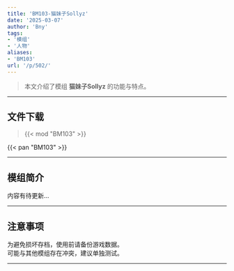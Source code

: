 ```yaml
---
title: 'BM103-猫妹子Sollyz'
date: '2025-03-07'
author: 'Bny'
tags:
- '模组'
- '人物'
aliases:
- 'BM103'
url: '/p/502/'
---
```


> 本文介绍了模组 **猫妹子Sollyz** 的功能与特点。

---

## 文件下载  

> {{< mod "BM103" >}}  

{{< pan "BM103" >}}  

---

## 模组简介

>  
内容有待更新...  

---

## 注意事项

>  
为避免损坏存档，使用前请备份游戏数据。  
可能与其他模组存在冲突，建议单独测试。  

---


